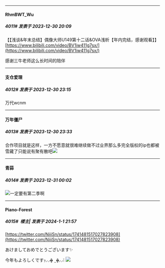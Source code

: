 
*****

####  RhmBWT_Wu  
##### 4011#       发表于 2023-12-30 20:09

【【浅谈&amp;年末总结】偶像大师U149第十二话&amp;OVA浅析【年内完结，感谢观看】】 [https://www.bilibili.com/video/BV1iw411g7sx/](https://www.bilibili.com/video/BV1iw411g7sx/)

感谢三牛老师这么长时间的陪伴


*****

####  支仓爱理  
##### 4012#       发表于 2023-12-30 23:15

万代wcnm


*****

####  万年僵尸  
##### 4013#       发表于 2023-12-30 23:33

合作项目就是这样，一方不愿意就很难继续做不过业界那么多完全版权的ip也都被雪藏了只能说有聚有散吧<img src="https://static.saraba1st.com/image/smiley/carton2017/046.png" referrerpolicy="no-referrer">


*****

####  青蒜  
##### 4014#       发表于 2023-12-31 00:02

<img src="https://static.saraba1st.com/image/smiley/face2017/139.png" referrerpolicy="no-referrer">一定要有第二季啊


*****

####  Piano-Forest  
##### 4015#         楼主| 发表于 2024-1-1 21:57

[https://twitter.com/NiiiSn/status/1741481517027823908](https://twitter.com/NiiiSn/status/1741481517027823908)

あけましておめでとうございます✨

今年もよろしくですｯ⸝⸝o̴̶̷̥᷅  ̫ o̴̶̷̥᷅⸝⸝❕
<img src="https://p.sda1.dev/15/e6628f89a75a412a2dca1bace1efdc08/20240101_215647.jpg" referrerpolicy="no-referrer">

